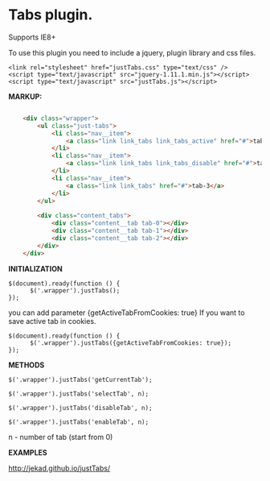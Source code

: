 Tabs plugin.
==============

Supports IE8+

To use this plugin you need to include a jquery, plugin library and css files.


    <link rel="stylesheet" href="justTabs.css" type="text/css" />
    <script type="text/javascript" src="jquery-1.11.1.min.js"></script>
    <script type="text/javascript" src="justTabs.js"></script>

**MARKUP:**

```html

    <div class="wrapper">
        <ul class="just-tabs">
            <li class="nav__item">
                <a class="link link_tabs link_tabs_active" href="#">tab-1</a>
            </li>
            <li class="nav__item">
                <a class="link link_tabs link_tabs_disable" href="#">tab-2</a>
            </li>
            <li class="nav__item">
                <a class="link link_tabs" href="#">tab-3</a>
            </li>
        </ul>
        
        <div class="content_tabs">
            <div class="content__tab tab-0"></div>
            <div class="content__tab tab-1"></div>
            <div class="content__tab tab-2"></div>
        </div>
    </div>
```

**INITIALIZATION**

    $(document).ready(function () {
          $('.wrapper').justTabs();
    });

you can add parameter {getActiveTabFromCookies: true} If you want to save active tab in cookies.

    $(document).ready(function () {
          $('.wrapper').justTabs({getActiveTabFromCookies: true});
    });

**METHODS**
    
    $('.wrapper').justTabs('getCurrentTab');
    
    $('.wrapper').justTabs('selectTab', n);

    $('.wrapper').justTabs('disableTab', n);

    $('.wrapper').justTabs('enableTab', n);

n - number of tab (start from 0)

**EXAMPLES**

http://jekad.github.io/justTabs/